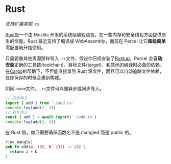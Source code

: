 # Rust

_支持扩展类型: `rs`_

[Rust](https://www.rust-lang.org)是一个由 Mozilla 开发的系统级编程语言，在一些内存和安全线程方面提供原生的性能。Rust 最近支持了编译成 WebAssembly，而现在 Parcel 让它**超级简单**零配置地开始使用。

只需要像其他资源那样导入`.rs`文件，假设你已经安装了[Rustup](https://rustup.rs)，Parcel 会**自动安装**正确的工具链(toolchain)，目标文件(target)，和其他的编译时必备的依赖。在[Cargo](https://github.com/rust-lang/cargo)的帮助下，不但能直接拿到 Rust 源文件，而且可以自动追踪文件依赖，在你保存的时候会重新构建。

如同`.wasm`文件，`.rs`文件可以被异步或同步导入。

```js
// 同步导入
import { add } from './add.rs'
console.log(add(2, 3))
// 异步导入
const { add } = await import('./add.rs')
console.log(add(2, 3))
```

在 Rust 侧，你只需要确保函数名不是 mangled 而是 public 的。

```rs
#[no_mangle]
pub fn add(a: i32, b: i32) -> i32 {
  return a + b
}
```

